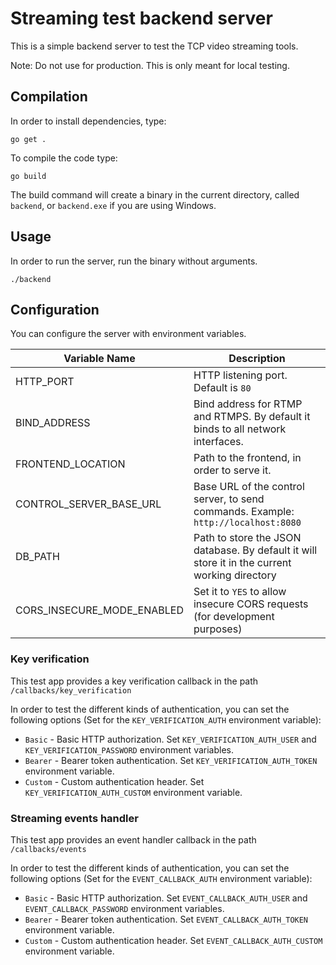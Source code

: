 # Streaming test backend server

This is a simple backend server to test the TCP video streaming tools.

Note: Do not use for production. This is only meant for local testing.

## Compilation

In order to install dependencies, type:

```
go get .
```

To compile the code type:

```
go build
```

The build command will create a binary in the current directory, called `backend`, or `backend.exe` if you are using Windows.

## Usage

In order to run the server, run the binary without arguments.

```
./backend
```

## Configuration

You can configure the server with environment variables.

| Variable Name              | Description                                                                                   |
| -------------------------- | --------------------------------------------------------------------------------------------- |
| HTTP_PORT                  | HTTP listening port. Default is `80`                                                          |
| BIND_ADDRESS               | Bind address for RTMP and RTMPS. By default it binds to all network interfaces.               |
| FRONTEND_LOCATION          | Path to the frontend, in order to serve it.                                                   |
| CONTROL_SERVER_BASE_URL    | Base URL of the control server, to send commands. Example: `http://localhost:8080`            |
| DB_PATH                    | Path to store the JSON database. By default it will store it in the current working directory |
| CORS_INSECURE_MODE_ENABLED | Set it to `YES` to allow insecure CORS requests (for development purposes)                    |

### Key verification

This test app provides a key verification callback in the path `/callbacks/key_verification`

In order to test the different kinds of authentication, you can set the following options (Set for the `KEY_VERIFICATION_AUTH` environment variable):

 - `Basic` - Basic HTTP authorization. Set `KEY_VERIFICATION_AUTH_USER` and `KEY_VERIFICATION_PASSWORD` environment variables.
 - `Bearer` - Bearer token authentication. Set `KEY_VERIFICATION_AUTH_TOKEN` environment variable.
 - `Custom` - Custom authentication header. Set `KEY_VERIFICATION_AUTH_CUSTOM` environment variable.

### Streaming events handler

This test app provides an event handler callback in the path `/callbacks/events`

In order to test the different kinds of authentication, you can set the following options (Set for the `EVENT_CALLBACK_AUTH` environment variable):

 - `Basic` - Basic HTTP authorization. Set `EVENT_CALLBACK_AUTH_USER` and `EVENT_CALLBACK_PASSWORD` environment variables.
 - `Bearer` - Bearer token authentication. Set `EVENT_CALLBACK_AUTH_TOKEN` environment variable.
 - `Custom` - Custom authentication header. Set `EVENT_CALLBACK_AUTH_CUSTOM` environment variable.

